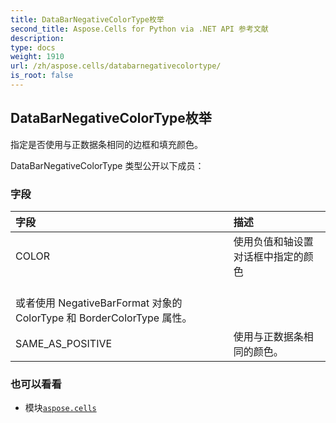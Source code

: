 ```yaml
---
title: DataBarNegativeColorType枚举
second_title: Aspose.Cells for Python via .NET API 参考文献
description:
type: docs
weight: 1910
url: /zh/aspose.cells/databarnegativecolortype/
is_root: false
---
```

## DataBarNegativeColorType枚举
指定是否使用与正数据条相同的边框和填充颜色。



DataBarNegativeColorType 类型公开以下成员：

### 字段
|字段|描述|
| :- | :- |
| COLOR |使用负值和轴设置对话框中指定的颜色<br/>或者使用 NegativeBarFormat 对象的 ColorType 和 BorderColorType 属性。|
| SAME_AS_POSITIVE |使用与正数据条相同的颜色。|



### 也可以看看
* 模块[`aspose.cells`](..)
